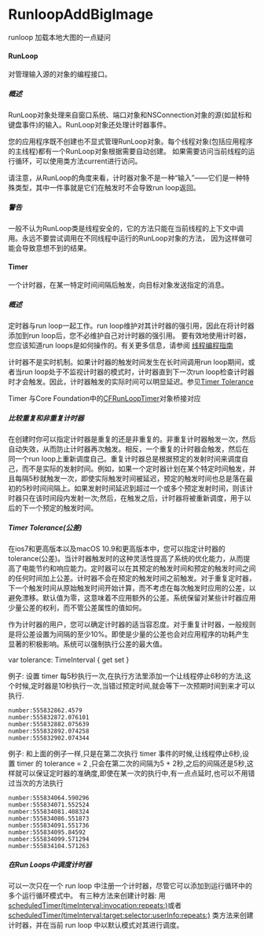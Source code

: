 # RunloopAddBigImage
runloop 加载本地大图的一点疑问


#### RunLoop
对管理输入源的对象的编程接口。


##### 概述
RunLoop对象处理来自窗口系统、端口对象和NSConnection对象的源(如鼠标和键盘事件)的输入。RunLoop对象还处理计时器事件。

您的应用程序既不创建也不显式管理RunLoop对象。每个线程对象(包括应用程序的主线程)都有一个RunLoop对象根据需要自动创建。
如果需要访问当前线程的运行循环，可以使用类方法current进行访问。

请注意，从RunLoop的角度来看，计时器对象不是一种“输入”——它们是一种特殊类型，其中一件事就是它们在触发时不会导致run loop返回。


##### 警告
一般不认为RunLoop类是线程安全的，它的方法只能在当前线程的上下文中调用。永远不要尝试调用在不同线程中运行的RunLoop对象的方法，
因为这样做可能会导致意想不到的结果。



#### Timer
一个计时器，在某一特定时间间隔后触发，向目标对象发送指定的消息。


##### 概述
定时器与run loop一起工作。run loop维护对其计时器的强引用，因此在将计时器添加到run loop后，您不必维护自己对计时器的强引用。
要有效地使用计时器，您应该知道run loops是如何操作的。有关更多信息，请参阅 [线程编程指南](https://developer.apple.com/documentation/foundation/timer)

计时器不是实时机制。如果计时器的触发时间发生在长时间调用run loop期间，或者当run loop处于不监视计时器的模式时，计时器直到下一次run loop检查计时器时才会触发。因此，计时器触发的实际时间可以明显延迟。参见[Timer Tolerance](https://developer.apple.com/documentation/foundation/timer)

Timer 与Core Foundation中的[CFRunLoopTimer](https://developer.apple.com/documentation/foundation/timer)对象桥接对应

##### 比较重复和非重复计时器
在创建时你可以指定计时器是重复的还是非重复的。非重复计时器触发一次，然后自动失效，从而防止计时器再次触发。相反，一个重复的计时器会触发，然后在
同一个run loop上重新调度自己。重复计时器总是根据预定的发射时间来调度自己，而不是实际的发射时间。例如，如果一个定时器计划在某个特定时间触发，并且每隔5秒就触发一次，即使实际触发时间被延迟，预定的触发时间也总是落在最初的5秒时间间隔上。如果发射时间延迟到超过一个或多个预定发射时间，则该计时器只在该时间段内发射一次;然后，在触发之后，计时器将被重新调度，用于以后的下一个预定的触发时间。

##### Timer Tolerance(公差)
在ios7和更高版本以及macOS 10.9和更高版本中，您可以指定计时器的tolerance(公差)。当计时器触发时的这种灵活性提高了系统的优化能力，从而提高了电能节约和响应能力。定时器可以在其预定的触发时间和预定的触发时间之间的任何时间加上公差。计时器不会在预定的触发时间之前触发。对于重复定时器，下一个触发时间从原始触发时间开始计算，而不考虑在每次触发时应用的公差，以避免漂移。默认值为零，这意味着不应用额外的公差。系统保留对某些计时器应用少量公差的权利，而不管公差属性的值如何。

作为计时器的用户，您可以确定计时器的适当容忍度。对于重复计时器，一般规则是将公差设置为间隔的至少10%。即使是少量的公差也会对应用程序的功耗产生显著的积极影响。系统可以强制执行公差的最大值。

var tolerance: TimeInterval { get set }

例子: 设置 timer 每5秒执行一次,在执行方法里添加一个让线程停止6秒的方法,这个时候,定时器是10秒执行一次,当错过预定时间,就会等下一次预期时间到来才可以执行. 
```
number:555832862.4579
number:555832872.076101
number:555832882.075639
number:555832892.074258
number:555832902.074344
```
例子: 和上面的例子一样,只是在第二次执行 timer 事件的时候,让线程停止6秒,设置 timer 的 tolerance = 2 ,只会在第二次的间隔为5 + 2秒,之后的间隔还是5秒,这样就可以保证定时器的准确度,即使在某一次的执行中,有一点点延时,也可以不用错过当次的方法执行
```
number:555834064.590296
number:555834071.552524
number:555834081.408324
number:555834086.551873
number:555834091.551736
number:555834095.84592
number:555834099.571294
number:555834104.571263
```

##### 在Run Loops中调度计时器

可以一次只在一个 run loop 中注册一个计时器，尽管它可以添加到运行循环中的多个运行循环模式中。
有三种方法来创建计时器:
用 [scheduledTimer(timeInterval:invocation:repeats:)](https://developer.apple.com/documentation/foundation/timer)或者[scheduledTimer(timeInterval:target:selector:userInfo:repeats:)](https://developer.apple.com/documentation/foundation/timer)
类方法来创建计时器，并在当前 run loop 中以默认模式对其进行调度。
